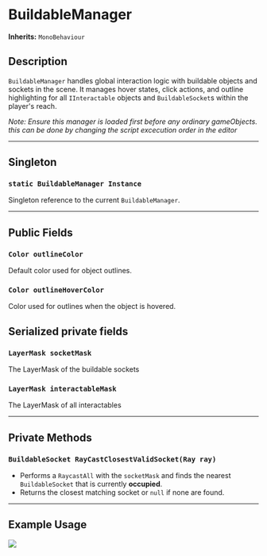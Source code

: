 # BuildableManager

**Inherits:** `MonoBehaviour`  

## Description

`BuildableManager` handles global interaction logic with buildable objects and sockets in the scene. It manages hover states, click actions, and outline highlighting for all `IInteractable` objects and `BuildableSocket`s within the player's reach.


*Note: Ensure this manager is loaded first before any ordinary gameObjects. this can be done by changing the script excecution order in the editor*

---

## Singleton

### `static BuildableManager Instance`
Singleton reference to the current `BuildableManager`.

---

## Public Fields

### `Color outlineColor`
Default color used for object outlines.

### `Color outlineHoverColor`
Color used for outlines when the object is hovered.

## Serialized private fields

### `LayerMask socketMask`
The LayerMask of the buildable sockets

### `LayerMask interactableMask`
The LayerMask of all interactables

---

## Private Methods

### `BuildableSocket RayCastClosestValidSocket(Ray ray)`

- Performs a `RaycastAll` with the `socketMask` and finds the nearest `BuildableSocket` that is currently **occupied**.
- Returns the closest matching socket or `null` if none are found.

---

## Example Usage

![](../../../assets/buildable/buildable-manager-example.png)